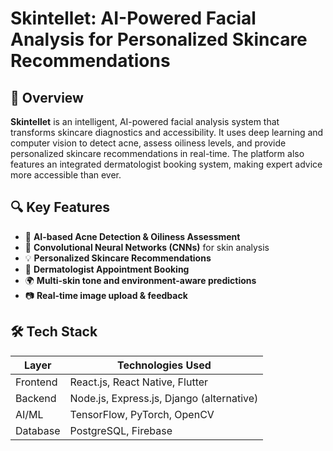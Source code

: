 # Skintellet: AI-Powered Facial Analysis for Personalized Skincare Recommendations

## 🌟 Overview
**Skintellet** is an intelligent, AI-powered facial analysis system that transforms skincare diagnostics and accessibility. It uses deep learning and computer vision to detect acne, assess oiliness levels, and provide personalized skincare recommendations in real-time. The platform also features an integrated dermatologist booking system, making expert advice more accessible than ever.

## 🔍 Key Features

- 🧠 **AI-based Acne Detection & Oiliness Assessment**
- 🤖 **Convolutional Neural Networks (CNNs)** for skin analysis
- 💡 **Personalized Skincare Recommendations**
- 📅 **Dermatologist Appointment Booking**
- 🌍 **Multi-skin tone and environment-aware predictions**
- 📷 **Real-time image upload & feedback**


## 🛠️ Tech Stack

| Layer          | Technologies Used                                |
|----------------|--------------------------------------------------|
| Frontend       | React.js, React Native, Flutter                  |
| Backend        | Node.js, Express.js, Django (alternative)        |
| AI/ML          | TensorFlow, PyTorch, OpenCV                      |
| Database       | PostgreSQL, Firebase                             |
